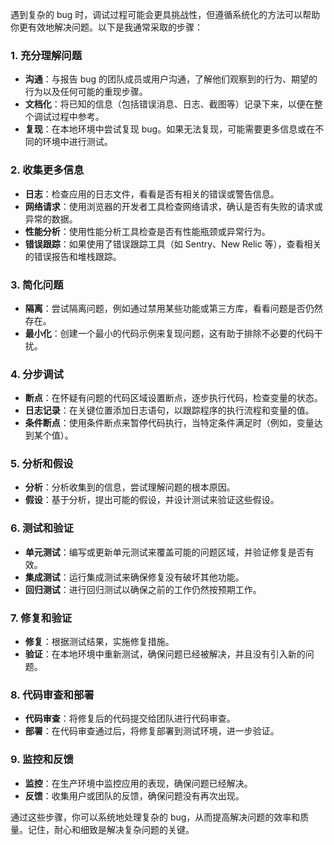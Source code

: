 遇到复杂的 bug 时，调试过程可能会更具挑战性，但遵循系统化的方法可以帮助你更有效地解决问题。以下是我通常采取的步骤：

### 1. 充分理解问题

- **沟通**：与报告 bug 的团队成员或用户沟通，了解他们观察到的行为、期望的行为以及任何可能的重现步骤。
- **文档化**：将已知的信息（包括错误消息、日志、截图等）记录下来，以便在整个调试过程中参考。
- **复现**：在本地环境中尝试复现 bug。如果无法复现，可能需要更多信息或在不同的环境中进行测试。

### 2. 收集更多信息

- **日志**：检查应用的日志文件，看看是否有相关的错误或警告信息。
- **网络请求**：使用浏览器的开发者工具检查网络请求，确认是否有失败的请求或异常的数据。
- **性能分析**：使用性能分析工具检查是否有性能瓶颈或异常行为。
- **错误跟踪**：如果使用了错误跟踪工具（如 Sentry、New Relic 等），查看相关的错误报告和堆栈跟踪。

### 3. 简化问题

- **隔离**：尝试隔离问题，例如通过禁用某些功能或第三方库，看看问题是否仍然存在。
- **最小化**：创建一个最小的代码示例来复现问题，这有助于排除不必要的代码干扰。

### 4. 分步调试

- **断点**：在怀疑有问题的代码区域设置断点，逐步执行代码，检查变量的状态。
- **日志记录**：在关键位置添加日志语句，以跟踪程序的执行流程和变量的值。
- **条件断点**：使用条件断点来暂停代码执行，当特定条件满足时（例如，变量达到某个值）。

### 5. 分析和假设

- **分析**：分析收集到的信息，尝试理解问题的根本原因。
- **假设**：基于分析，提出可能的假设，并设计测试来验证这些假设。

### 6. 测试和验证

- **单元测试**：编写或更新单元测试来覆盖可能的问题区域，并验证修复是否有效。
- **集成测试**：运行集成测试来确保修复没有破坏其他功能。
- **回归测试**：进行回归测试以确保之前的工作仍然按预期工作。

### 7. 修复和验证

- **修复**：根据测试结果，实施修复措施。
- **验证**：在本地环境中重新测试，确保问题已经被解决，并且没有引入新的问题。

### 8. 代码审查和部署

- **代码审查**：将修复后的代码提交给团队进行代码审查。
- **部署**：在代码审查通过后，将修复部署到测试环境，进一步验证。

### 9. 监控和反馈

- **监控**：在生产环境中监控应用的表现，确保问题已经解决。
- **反馈**：收集用户或团队的反馈，确保问题没有再次出现。

通过这些步骤，你可以系统地处理复杂的 bug，从而提高解决问题的效率和质量。记住，耐心和细致是解决复杂问题的关键。

